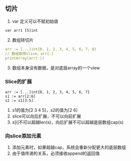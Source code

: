 ## 切片

1. var 定义可以不赋初始值
```
var arr1 [5]int
```
2. 数组转切片
```yaml
arr := [...]int{0, 1, 2, 3, 4, 5, 6, 7, 8}
// 数组取得slice，arr[:]
printArray(arr[:])
```
3. 数组本身没有数据，是对底层array的一个view

### Slice的扩展
```
arr := [...]int{0, 1, 2, 3, 4, 5, 6, 7}
s1 := arr[2:6]
s2 := s1[3:5]
```
1. s1的值为[2 3 4 5]，s2的值为[2 6]
2. slice可以向后扩展，不可以向前扩展
3. s[i]不可以超越len(s)，向后扩展不可以超越底层数组cap(s)

### 向slice添加元素
1. 添加元素时，如果超越cap，系统会重新分配更大的底层数组
2. 由于值传递的关系，必须接收append的返回值
